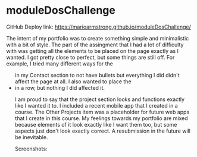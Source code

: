 # moduleDosChallenge

GitHub Deploy link: https://marioarmstrong.github.io/moduleDosChallenge/

The intent of my portfolio was to create something simple and minimalistic with a bit of style. The part of the assingment that I had a lot of difficulty with was getting all the elements to be placed on the page exactly as I wanted. I got pretty close to perfect, but some things are still off. For example, I tried many different ways for the <ul> in my Contact section to not have bullets but everything I did didn't affect the page at all. I also wanted to place the <li> in a row, but nothing I did affected it.

I am proud to say that the project section looks and functions exactly like I wanted it to. I included a recent mobile app that I created in a course. The Other Projects item was a placeholder for future web apps that I create in this course. My feelings towards my portfolio are mixed because elements of it look exactly like I want them too, but some aspects just don't look exactly correct. A resubmission in the future will be inevitable.

Screenshots:
